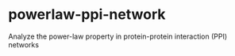 # powerlaw-ppi-network

Analyze the power-law property in protein-protein interaction (PPI) networks
